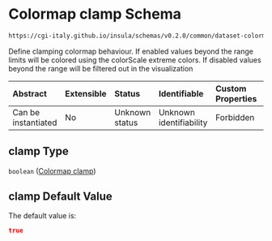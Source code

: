 # Colormap clamp Schema

```txt
https://cgi-italy.github.io/insula/schemas/v0.2.0/common/dataset-colormap.schema.json#/properties/clamp
```

Define clamping colormap behaviour. If enabled values beyond the range limits will be colored using the colorScale extreme colors. If disabled values beyond the range will be filtered out in the visualization

| Abstract            | Extensible | Status         | Identifiable            | Custom Properties | Additional Properties | Access Restrictions | Defined In                                                                                           |
| :------------------ | :--------- | :------------- | :---------------------- | :---------------- | :-------------------- | :------------------ | :--------------------------------------------------------------------------------------------------- |
| Can be instantiated | No         | Unknown status | Unknown identifiability | Forbidden         | Allowed               | none                | [dataset-colormap.schema.json\*](schemas/common/dataset-colormap.schema.json "open original schema") |

## clamp Type

`boolean` ([Colormap clamp](dataset-colormap-properties-colormap-clamp.md))

## clamp Default Value

The default value is:

```json
true
```
